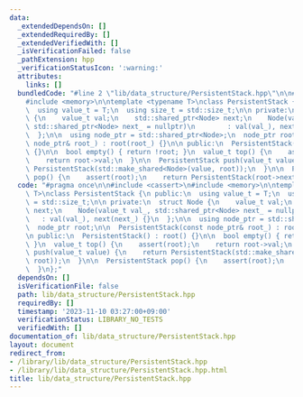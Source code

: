 ```yaml
---
data:
  _extendedDependsOn: []
  _extendedRequiredBy: []
  _extendedVerifiedWith: []
  _isVerificationFailed: false
  _pathExtension: hpp
  _verificationStatusIcon: ':warning:'
  attributes:
    links: []
  bundledCode: "#line 2 \"lib/data_structure/PersistentStack.hpp\"\n\n#include <cassert>\n\
    #include <memory>\n\ntemplate <typename T>\nclass PersistentStack {\n public:\n\
    \  using value_t = T;\n  using size_t = std::size_t;\n\n private:\n  struct Node\
    \ {\n    value_t val;\n    std::shared_ptr<Node> next;\n    Node(value_t val_,\
    \ std::shared_ptr<Node> next_ = nullptr)\n        : val(val_), next(next_) {}\n\
    \  };\n\n  using node_ptr = std::shared_ptr<Node>;\n  node_ptr root;\n\n  PersistentStack(const\
    \ node_ptr& root_) : root(root_) {}\n\n public:\n  PersistentStack() : root()\
    \ {}\n\n  bool empty() { return !root; }\n  value_t top() {\n    assert(root);\n\
    \    return root->val;\n  }\n\n  PersistentStack push(value_t value) {\n    return\
    \ PersistentStack(std::make_shared<Node>(value, root));\n  }\n\n  PersistentStack\
    \ pop() {\n    assert(root);\n    return PersistentStack(root->next);\n  }\n};\n"
  code: "#pragma once\n\n#include <cassert>\n#include <memory>\n\ntemplate <typename\
    \ T>\nclass PersistentStack {\n public:\n  using value_t = T;\n  using size_t\
    \ = std::size_t;\n\n private:\n  struct Node {\n    value_t val;\n    std::shared_ptr<Node>\
    \ next;\n    Node(value_t val_, std::shared_ptr<Node> next_ = nullptr)\n     \
    \   : val(val_), next(next_) {}\n  };\n\n  using node_ptr = std::shared_ptr<Node>;\n\
    \  node_ptr root;\n\n  PersistentStack(const node_ptr& root_) : root(root_) {}\n\
    \n public:\n  PersistentStack() : root() {}\n\n  bool empty() { return !root;\
    \ }\n  value_t top() {\n    assert(root);\n    return root->val;\n  }\n\n  PersistentStack\
    \ push(value_t value) {\n    return PersistentStack(std::make_shared<Node>(value,\
    \ root));\n  }\n\n  PersistentStack pop() {\n    assert(root);\n    return PersistentStack(root->next);\n\
    \  }\n};"
  dependsOn: []
  isVerificationFile: false
  path: lib/data_structure/PersistentStack.hpp
  requiredBy: []
  timestamp: '2023-11-10 03:27:00+09:00'
  verificationStatus: LIBRARY_NO_TESTS
  verifiedWith: []
documentation_of: lib/data_structure/PersistentStack.hpp
layout: document
redirect_from:
- /library/lib/data_structure/PersistentStack.hpp
- /library/lib/data_structure/PersistentStack.hpp.html
title: lib/data_structure/PersistentStack.hpp
---
```


